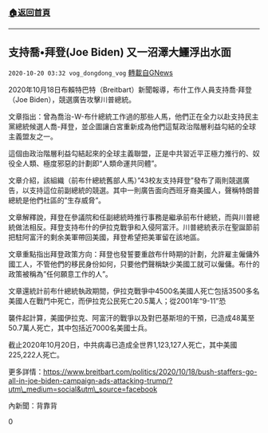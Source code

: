 ###  [:house:返回首頁](https://github.com/ourhimalayas/txt)
---

## 支持喬•拜登(Joe Biden) 又一沼澤大鱷浮出水面
`2020-10-20 03:32 vog_dongdong_vog` [轉載自GNews](https://gnews.org/zh-hant/435443/)

2020年10月18日布賴特巴特（Breitbart）新聞報導，布什工作人員支持喬·拜登（Joe Biden），競選廣告攻擊川普總統。

文章指出：曾為喬治-W-布什總統工作過的那些人馬，他們正在全力以赴支持民主黨總統候選人喬-拜登，並企圖讓白宮重新成為他們這幫政治階層利益勾結的全球主義盟友之一。

這個由政治階層利益勾結起來的全球主義聯盟，正是中共習近平正極力推行的、奴役全人類、極度邪惡的計劃即“人類命運共同體”。

文章介紹，該組織（前布什總統舊部人馬）”43校友支持拜登”發布了兩則競選廣告，以支持這位前副總統的競選。其中一則廣告面向西班牙裔美國人，聲稱特朗普總統是他們社區的”生存威脅”。

文章解釋說，拜登在參議院和任副總統時推行事務是繼承前布什總統，而與川普總統做法相反。拜登支持布什的伊拉克戰爭和入侵阿富汗。川普總統表示在聖誕節前把駐阿富汗的剩余美軍帶回美國，拜登希望把美軍留在該地區。

文章重點指出拜登政策方向：拜登也發誓要重啟布什時期的計劃，允許雇主僱傭外國工人，不管他們的移民身份如何，只要他們聲稱缺少美國工就可以僱傭。布什的政策被稱為”任何願意工作的人”。

文章還統計前布什總統執政期間，伊拉克戰爭中4500名美國人死亡包括3500多名美國人在戰鬥中死亡，而伊拉克公民死亡20.5萬人；從2001年“9-11”恐

襲件起計算，美國伊拉克、阿富汗的戰爭以及對巴基斯坦的干預，已造成48萬至50.7萬人死亡，其中包括近7000名美國士兵。

截止2020年10月20日，中共病毒已造成全世界1,123,127人死亡，其中美國225,222人死亡。

更多詳情：https://www.breitbart.com/politics/2020/10/18/bush-staffers-go-all-in-joe-biden-campaign-ads-attacking-trump/?utm\_medium=social&utm\_source=facebook

內新聞：背靠背

0
